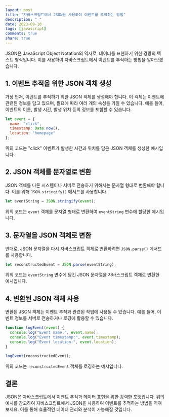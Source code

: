 ```yaml
---
layout: post
title: "자바스크립트에서 JSON을 사용하여 이벤트를 추적하는 방법"
description: " "
date: 2023-09-10
tags: [javascript]
comments: true
share: true
---
```


JSON은 JavaScript Object Notation의 약자로, 데이터를 표현하기 위한 경량의 텍스트 형식입니다. 이를 사용하여 자바스크립트에서 이벤트를 추적하는 방법을 알아보겠습니다.

## 1. 이벤트 추적을 위한 JSON 객체 생성

가장 먼저, 이벤트를 추적하기 위한 JSON 객체를 생성해야 합니다. 이 객체는 이벤트에 관련된 정보를 담고 있으며, 필요에 따라 여러 개의 속성을 가질 수 있습니다. 예를 들어, 이벤트의 이름, 발생 시간, 발생 위치 등의 정보를 포함할 수 있습니다.

```javascript
let event = {
  name: "click",
  timestamp: Date.now(),
  location: "homepage"
};
```

위의 코드는 "click" 이벤트가 발생한 시간과 위치를 담은 JSON 객체를 생성한 예시입니다.

## 2. JSON 객체를 문자열로 변환

JSON 객체를 다른 시스템이나 서버로 전송하기 위해서는 문자열 형태로 변환해야 합니다. 이를 위해 `JSON.stringify()` 메서드를 사용합니다.

```javascript
let eventString = JSON.stringify(event);
```

위의 코드는 `event` 객체를 문자열 형태로 변환하여 `eventString` 변수에 할당한 예시입니다.

## 3. 문자열을 JSON 객체로 변환

반대로, JSON 문자열을 다시 자바스크립트 객체로 변환하려면 `JSON.parse()` 메서드를 사용합니다.

```javascript
let reconstructedEvent = JSON.parse(eventString);
```

위의 코드는 `eventString` 변수에 담긴 JSON 문자열을 자바스크립트 객체로 변환한 예시입니다.

## 4. 변환된 JSON 객체 사용

변환된 JSON 객체는 이벤트 추적과 관련된 작업에 사용될 수 있습니다. 예를 들어, 이벤트 정보를 서버로 전송하거나 로깅에 활용할 수 있습니다.

```javascript
function logEvent(event) {
  console.log("Event name:", event.name);
  console.log("Event timestamp:", event.timestamp);
  console.log("Event location:", event.location);
}

logEvent(reconstructedEvent);
```

위의 코드는 `reconstructedEvent` 객체를 로깅하는 예시입니다.

## 결론

JSON은 자바스크립트에서 이벤트 추적과 데이터 표현을 위한 강력한 포맷입니다. 위의 예시를 참고하여 자바스크립트에서 JSON을 사용하여 이벤트를 추적하는 방법을 익혀보세요. 이를 통해 효율적인 데이터 관리와 분석이 가능해질 것입니다.